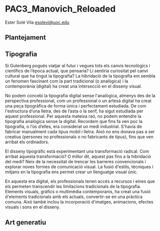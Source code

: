 # PAC3_Manovich_Reloaded
Ester Solé Vila
esolevi@uoc.edu

## Plantejament

## Tipografia

Si Gutenberg pogués viatjar al futur i vegues tots els canvis tecnològics i científics de l’època actual, que pensaria? Li sentiria curiositat pel canvi cultural que ha tingut la tipografia? La hibridació de la tipografia em sembla un fenomen fascinant com la part tradicional (o analògica) i la contemporània (digital) ha creat una intersecció en el disseny visual. 

No podem concebi la tipografia digital sense l'analògica, almenys des de la perspectiva professional, com un professional o un artesà digital ha creat una peça tipogràfica de forma única i perfectament estudiada. De com l'estructura d’una lletra, des de l’asta o la serif, ha sigut estudiada per aquest professional. Per aquesta mateixa raó, no podem entendre la tipografia analògica sense la digital. Recordem que fins fa ven poc la tipografia, o l’ús d’elles, era considerat un medi industrial. S'havia de fabricar manualment cada tipus mobil i lletra. Això no ens donava pas a ser creatius (persones no professionals o no fabricants de tipus), fins que ven arribat els ordinadors. 

El disseny tipogràfic està experimentant una transformació radical. Com arribat aquesta transformació? O millor dit, aquest pas fins a la hibridació del medi? Neix de la necessitat de trencar les barreres convencionals i explorar noves formes de comunicació visual. La fusió d'estils, tècniques i mitjans en la tipografia ens permet crear un llenguatge visual únic.  

En aquesta era digital, els professionals tenen accés a recursos i eines que els permeten transcendir les limitacions tradicionals de la tipografia. Elements visuals, gràfics o multimèdia contemporanis, ha creat una fusió d'elements tradicionals amb els actuals, convertir-se en una pràctica comuna. Això també inclou la incorporació d'imatges, animacions, efectes visuals i sons en el disseny. 


## Art generatiu


